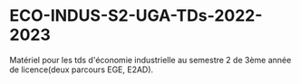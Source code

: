 # ECO-INDUS-S2-UGA-TDs-2022-2023

Matériel pour les tds d'économie industrielle au semestre 2 de 3ème année de licence(deux parcours EGE, E2AD).
